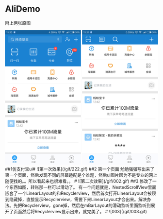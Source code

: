 # AliDemo
附上两张原图

<img alt="App image" src="/gif/a.png" width="250">
<img alt="App image" src="/gif/b.png" width="250">
##1仿支付宝ui#
![第一次效果](/gif/222.gif)
##2 第一个页面
勉勉强强写出来了第一个页面，然后发现不同的屏幕适配是个难题，然后ui图片因为不是专业的网上随便找的。。所以看起来也很难看。。
#
![第二次效果](/gif/002.gif)
##3.修改了一个东西如图，转账那一栏可以滑动了。
有一个问题就是，NestedScrollView里面嵌套了一个LinearLayout的和Recyclerview，然后首次打开LinearLayout会被顶到隐藏掉，直接显示Recyclerview，需要下来LinearLayout才会出来。解决办法。先把Recyclerview，gone掉，然后在mBarLayout的滑动监听里面监听到展开了页面然后将Recyclerview显示出来，就完美了。
#
![003](/gif/003.gif)
